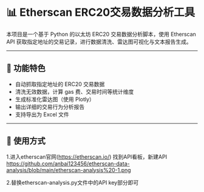 # 📊 Etherscan ERC20交易数据分析工具

本项目是一个基于 Python 的以太坊 ERC20 交易数据分析脚本，使用 Etherscan API 获取指定地址的交易记录，进行数据清洗、雷达图可视化与文本报告生成。

---

## 🚀 功能特色

- 自动抓取指定地址的 ERC20 交易数据
- 清洗无效数据，计算 gas 费、交易时间等统计维度
- 生成标准化雷达图（使用 Plotly）
- 输出详细的交易行为分析报告
- 支持导出为 Excel 文件

---

## 🔧 使用方式
1.进入etherscan官网(https://etherscan.io/)
找到API看板，新建API
https://github.com/anbai123456/etherscan-data-analysis/blob/main/etherscan-analysis%20-1.png

2.替换etherscan-analysis.py文件中的API key部分即可
